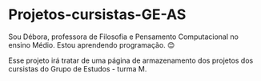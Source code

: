 # Projetos-cursistas-GE-AS
Sou Débora, professora de Filosofia e Pensamento Computacional no ensino Médio.
Estou aprendendo programação. 😊

Esse projeto irá tratar de uma página de armazenamento dos projetos dos cursistas do Grupo de Estudos - turma M.
